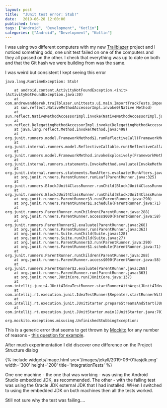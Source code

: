 ```yaml
---
layout: post
title:  "JUnit test error: Stub!"
date:   2019-06-28 12:00:00
published: true
tags: ["Android", "Development", "Kotlin"]
categories: ["Android", "Development", "Kotlin"]
---
```


I was using two different computers with my new [Trailblazer][trailblazer-source] project and I noticed something odd, one unit test failed on one of the computers and they all passed on the other. I check that everything was up to date on both and that the Git hash we were building from was the same.

I was weird but consistent I kept seeing this error

```
java.lang.RuntimeException: Stub!

	at android.content.ActivityNotFoundException.<init>(ActivityNotFoundException.java:30)
	at com.andrewandderek.trailblazer.unittests.ui.main.ImportTrackTests.import_track_fails_back(ImportTrackTests.kt:103)
	at sun.reflect.NativeMethodAccessorImpl.invoke0(Native Method)
	at sun.reflect.NativeMethodAccessorImpl.invoke(NativeMethodAccessorImpl.java:62)
	at sun.reflect.DelegatingMethodAccessorImpl.invoke(DelegatingMethodAccessorImpl.java:43)
	at java.lang.reflect.Method.invoke(Method.java:498)
	at org.junit.runners.model.FrameworkMethod$1.runReflectiveCall(FrameworkMethod.java:50)
	at org.junit.internal.runners.model.ReflectiveCallable.run(ReflectiveCallable.java:12)
	at org.junit.runners.model.FrameworkMethod.invokeExplosively(FrameworkMethod.java:47)
	at org.junit.internal.runners.statements.InvokeMethod.evaluate(InvokeMethod.java:17)
	at org.junit.internal.runners.statements.RunAfters.evaluate(RunAfters.java:27)
	at org.junit.runners.ParentRunner.runLeaf(ParentRunner.java:325)
	at org.junit.runners.BlockJUnit4ClassRunner.runChild(BlockJUnit4ClassRunner.java:78)
	at org.junit.runners.BlockJUnit4ClassRunner.runChild(BlockJUnit4ClassRunner.java:57)
	at org.junit.runners.ParentRunner$3.run(ParentRunner.java:290)
	at org.junit.runners.ParentRunner$1.schedule(ParentRunner.java:71)
	at org.junit.runners.ParentRunner.runChildren(ParentRunner.java:288)
	at org.junit.runners.ParentRunner.access$000(ParentRunner.java:58)
	at org.junit.runners.ParentRunner$2.evaluate(ParentRunner.java:268)
	at org.junit.runners.ParentRunner.run(ParentRunner.java:363)
	at org.junit.runners.Suite.runChild(Suite.java:128)
	at org.junit.runners.Suite.runChild(Suite.java:27)
	at org.junit.runners.ParentRunner$3.run(ParentRunner.java:290)
	at org.junit.runners.ParentRunner$1.schedule(ParentRunner.java:71)
	at org.junit.runners.ParentRunner.runChildren(ParentRunner.java:288)
	at org.junit.runners.ParentRunner.access$000(ParentRunner.java:58)
	at org.junit.runners.ParentRunner$2.evaluate(ParentRunner.java:268)
	at org.junit.runners.ParentRunner.run(ParentRunner.java:363)
	at org.junit.runner.JUnitCore.run(JUnitCore.java:137)
	at com.intellij.junit4.JUnit4IdeaTestRunner.startRunnerWithArgs(JUnit4IdeaTestRunner.java:68)
	at com.intellij.rt.execution.junit.IdeaTestRunner$Repeater.startRunnerWithArgs(IdeaTestRunner.java:47)
	at com.intellij.rt.execution.junit.JUnitStarter.prepareStreamsAndStart(JUnitStarter.java:242)
	at com.intellij.rt.execution.junit.JUnitStarter.main(JUnitStarter.java:70)

org.mockito.exceptions.misusing.UnfinishedStubbingException: 
```

This is a generic error that seems to get thrown by [Mockito][mockito-url] for any number of reasons - [this question for example][example-stackoverflow].

After much experimentation I did discover one difference on the Project Structure dialog

{% include widgets/image.html src='/images/jekyll/2019-06-01/asjdk.png' width='300' height='200' title='IntegrationTests' %}

One one machine - the one that was working - was using the Android Studio embedded JDK, as recommended. The other - with the failing test was using the Oracle JDK external JDK that I had installed. WHen I switched to using the embedded JDK on both machines then all the tests worked.

Still not sure why the test was failing....

[trailblazer-source]: 		https://bitbucket.org/andrewandderek/trailblazer/src/master/
[mockito-url]:				http://site.mockito.org
[example-stackoverflow]: 	https://stackoverflow.com/questions/54036101/how-to-resolve-java-lang-runtimeexception-stub-error-in-java-file

